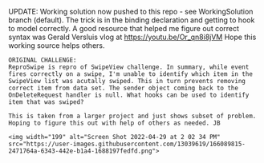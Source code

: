 UPDATE: Working solution now pushed to this repo - see WorkingSolution branch (default). The trick is in the binding declaration and getting to hook to model correctly. A good resource that helped me figure out correct syntax was Gerald Versluis vlog at https://youtu.be/Or_qn8i8jVM Hope this working source helps others.

~~~~~~~~~~~~~~~~~~~~~~~~~~~~~~~~~~~~~~~
ORIGINAL CHALLENGE:
ReproSwipe is repro of SwipeView challenge. In summary, while event fires correctly on a swipe, I'm unable to identify which item in the SwipeView list was acutally swiped. This in turn prevents removing correct item from data set. The sender object coming back to the OnDeleteRequest handler is null. What hooks can be used to identify item that was swiped?

This is taken from a larger project and just shows subset of problem. Hoping to figure this out with help of others as needed. JB

<img width="199" alt="Screen Shot 2022-04-29 at 2 02 34 PM" src="https://user-images.githubusercontent.com/13039619/166089815-2471764a-6343-442e-b1a4-1688197fedfd.png">

